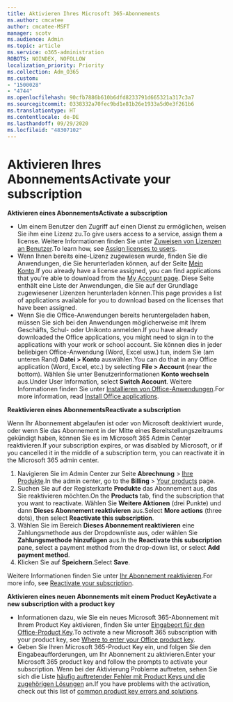 ```yaml
---
title: Aktivieren Ihres Microsoft 365-Abonnements
ms.author: cmcatee
author: cmcatee-MSFT
manager: scotv
ms.audience: Admin
ms.topic: article
ms.service: o365-administration
ROBOTS: NOINDEX, NOFOLLOW
localization_priority: Priority
ms.collection: Adm_O365
ms.custom:
- "1500028"
- "4744"
ms.openlocfilehash: 90cfb7886b610b6dfd8233791d665321a317c3a7
ms.sourcegitcommit: 0338332a70fec9bd1e81b26e1933a5d0e3f261b6
ms.translationtype: HT
ms.contentlocale: de-DE
ms.lasthandoff: 09/29/2020
ms.locfileid: "48307102"
---
```

# <a name="activate-your-subscription"></a><span data-ttu-id="be0b3-102">Aktivieren Ihres Abonnements</span><span class="sxs-lookup"><span data-stu-id="be0b3-102">Activate your subscription</span></span>

<span data-ttu-id="be0b3-103">**Aktivieren eines Abonnements**</span><span class="sxs-lookup"><span data-stu-id="be0b3-103">**Activate a subscription**</span></span>

- <span data-ttu-id="be0b3-104">Um einem Benutzer den Zugriff auf einen Dienst zu ermöglichen, weisen Sie ihm eine Lizenz zu.</span><span class="sxs-lookup"><span data-stu-id="be0b3-104">To give users access to a service, assign them a license.</span></span> <span data-ttu-id="be0b3-105">Weitere Informationen finden Sie unter [Zuweisen von Lizenzen an Benutzer](https://docs.microsoft.com/microsoft-365/admin/manage/assign-licenses-to-users).</span><span class="sxs-lookup"><span data-stu-id="be0b3-105">To learn how, see [Assign licenses to users](https://docs.microsoft.com/microsoft-365/admin/manage/assign-licenses-to-users).</span></span>
- <span data-ttu-id="be0b3-106">Wenn Ihnen bereits eine-Lizenz zugewiesen wurde, finden Sie die Anwendungen, die Sie herunterladen können, auf der Seite [Mein Konto](https://portal.office.com/account/#installs).</span><span class="sxs-lookup"><span data-stu-id="be0b3-106">If you already have a license assigned, you can find applications that you're able to download from the [My Account page](https://portal.office.com/account/#installs).</span></span> <span data-ttu-id="be0b3-107">Diese Seite enthält eine Liste der Anwendungen, die Sie auf der Grundlage zugewiesener Lizenzen herunterladen können.</span><span class="sxs-lookup"><span data-stu-id="be0b3-107">This page provides a list of applications available for you to download based on the licenses that have been assigned.</span></span>
- <span data-ttu-id="be0b3-108">Wenn Sie die Office-Anwendungen bereits heruntergeladen haben, müssen Sie sich bei den Anwendungen möglicherweise mit Ihrem Geschäfts, Schul- oder Unikonto anmelden.</span><span class="sxs-lookup"><span data-stu-id="be0b3-108">If you have already downloaded the Office applications, you might need to sign in to the applications with your work or school account.</span></span> <span data-ttu-id="be0b3-109">Sie können dies in jeder beliebigen Office-Anwendung (Word, Excel usw.) tun, indem Sie (am unteren Rand) **Datei > Konto** auswählen.</span><span class="sxs-lookup"><span data-stu-id="be0b3-109">You can do that in any Office application (Word, Excel, etc.) by selecting **File > Account** (near the bottom).</span></span> <span data-ttu-id="be0b3-110">Wählen Sie unter Benutzerinformationen **Konto wechseln** aus.</span><span class="sxs-lookup"><span data-stu-id="be0b3-110">Under User Information, select **Switch Account**.</span></span> <span data-ttu-id="be0b3-111">Weitere Informationen finden Sie unter [Installieren von Office-Anwendungen](https://docs.microsoft.com/microsoft-365/admin/setup/install-applications).</span><span class="sxs-lookup"><span data-stu-id="be0b3-111">For more information, read [Install Office applications](https://docs.microsoft.com/microsoft-365/admin/setup/install-applications).</span></span>

<span data-ttu-id="be0b3-112">**Reaktivieren eines Abonnements**</span><span class="sxs-lookup"><span data-stu-id="be0b3-112">**Reactivate a subscription**</span></span>

<span data-ttu-id="be0b3-113">Wenn Ihr Abonnement abgelaufen ist oder von Microsoft deaktiviert wurde, oder wenn Sie das Abonnement in der Mitte eines Bereitstellungszeitraums gekündigt haben, können Sie es im Microsoft 365 Admin Center reaktivieren.</span><span class="sxs-lookup"><span data-stu-id="be0b3-113">If your subscription expires, or was disabled by Microsoft, or if you cancelled it in the middle of a subscription term, you can reactivate it in the Microsoft 365 admin center.</span></span>

1. <span data-ttu-id="be0b3-114">Navigieren Sie im Admin Center zur Seite **Abrechnung** > [Ihre Produkte](https://go.microsoft.com/fwlink/p/?linkid=842054).</span><span class="sxs-lookup"><span data-stu-id="be0b3-114">In the admin center, go to the **Billing** > [Your products](https://go.microsoft.com/fwlink/p/?linkid=842054) page.</span></span>
2. <span data-ttu-id="be0b3-115">Suchen Sie auf der Registerkarte **Produkte** das Abonnement aus, das Sie reaktivieren möchten.</span><span class="sxs-lookup"><span data-stu-id="be0b3-115">On the **Products** tab, find the subscription that you want to reactivate.</span></span> <span data-ttu-id="be0b3-116">Wählen Sie **Weitere Aktionen** (drei Punkte) und dann **Dieses Abonnement reaktivieren** aus.</span><span class="sxs-lookup"><span data-stu-id="be0b3-116">Select **More actions** (three dots), then select **Reactivate this subscription**.</span></span>
3. <span data-ttu-id="be0b3-117">Wählen Sie im Bereich **Dieses Abonnement reaktivieren** eine Zahlungsmethode aus der Dropdownliste aus, oder wählen Sie **Zahlungsmethode hinzufügen** aus.</span><span class="sxs-lookup"><span data-stu-id="be0b3-117">In the **Reactivate this subscription** pane, select a payment method from the drop-down list, or select **Add payment method**.</span></span>
4. <span data-ttu-id="be0b3-118">Klicken Sie auf **Speichern**.</span><span class="sxs-lookup"><span data-stu-id="be0b3-118">Select **Save**.</span></span>

<span data-ttu-id="be0b3-119">Weitere Informationen finden Sie unter [Ihr Abonnement reaktivieren](https://docs.microsoft.com/microsoft-365/commerce/subscriptions/reactivate-your-subscription).</span><span class="sxs-lookup"><span data-stu-id="be0b3-119">For more info, see [Reactivate your subscription](https://docs.microsoft.com/microsoft-365/commerce/subscriptions/reactivate-your-subscription).</span></span>

<span data-ttu-id="be0b3-120">**Aktivieren eines neuen Abonnements mit einem Product Key**</span><span class="sxs-lookup"><span data-stu-id="be0b3-120">**Activate a new subscription with a product key**</span></span>

- <span data-ttu-id="be0b3-121">Informationen dazu, wie Sie ein neues Microsoft 365-Abonnement mit Ihrem Product Key aktivieren, finden Sie unter [Eingabeort für den Office-Product Key](https://support.office.com/article/where-to-enter-your-office-product-key-0a82e5ae-739e-4b92-a6f4-2ec780c185db).</span><span class="sxs-lookup"><span data-stu-id="be0b3-121">To activate a new Microsoft 365 subscription with your product key, see [Where to enter your Office product key](https://support.office.com/article/where-to-enter-your-office-product-key-0a82e5ae-739e-4b92-a6f4-2ec780c185db).</span></span>
- <span data-ttu-id="be0b3-122">Geben Sie Ihren Microsoft 365-Product Key ein, und folgen Sie den Eingabeaufforderungen, um Ihr Abonnement zu aktivieren.</span><span class="sxs-lookup"><span data-stu-id="be0b3-122">Enter your Microsoft 365 product key and follow the prompts to activate your subscription.</span></span> <span data-ttu-id="be0b3-123">Wenn bei der Aktivierung Probleme auftreten, sehen Sie sich die Liste [häufig auftretender Fehler mit Product Keys und die zugehörigen Lösungen](https://docs.microsoft.com/microsoft-365/commerce/product-key-errors-and-solutions) an.</span><span class="sxs-lookup"><span data-stu-id="be0b3-123">If you have problems with the activation, check out this list of [common product key errors and solutions](https://docs.microsoft.com/microsoft-365/commerce/product-key-errors-and-solutions).</span></span>